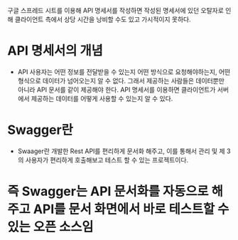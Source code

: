 구글 스프레드 시트를 이용해 API 명세서를 작성하면 작성된 명세서에 있던 오탈자로 인해 클라이언트 측에서 상당 시간을 낭비할 수도 있고 가시적이지 못하다.

# API 명세서의 개념
* API 사용자는 어떤 정보를 전달받을 수 있는지 어떤 방식으로 요청해야하는지, 어떤 형식으로 데이터가 넘어오는지 알 수 없다. 그래서 제공하는 사람들은 데이터뿐만 아니라 API 문서를 같이 제공해야 한다. API 명세서를 이용하면 클라이언트가 서버에서 제공하는 데이터를 어떻게 사용할 수 있는지 알 수 있다.

# Swagger란
* Swaager란 개발한 Rest API를 편리하게 문서화 해주고, 이를 통해서 관리 및 제 3의 사용자가 편리하게 호출해보고 테스트 할 수 있는 프로젝트이다.

# 즉 Swagger는 API 문서화를 자동으로 해주고 API를 문서 화면에서 바로 테스트할 수 있는 오픈 소스임

